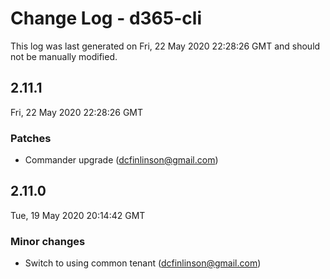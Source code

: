 # Change Log - d365-cli

This log was last generated on Fri, 22 May 2020 22:28:26 GMT and should not be manually modified.

<!-- Start content -->

## 2.11.1

Fri, 22 May 2020 22:28:26 GMT

### Patches

- Commander upgrade (dcfinlinson@gmail.com)

## 2.11.0

Tue, 19 May 2020 20:14:42 GMT

### Minor changes

- Switch to using common tenant (dcfinlinson@gmail.com)
